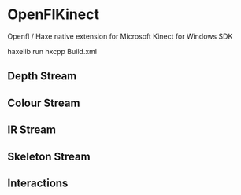OpenFlKinect
============

Openfl / Haxe native extension for Microsoft Kinect for Windows SDK

haxelib run hxcpp Build.xml

## Depth Stream

## Colour Stream

## IR Stream

## Skeleton Stream

## Interactions
